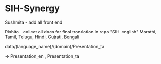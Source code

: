 # SIH-Synergy

Sushmita - add all front end

Rishita - collect all docs for final translation in repo "SIH-english" Marathi, Tamil, Telugu, Hindi, Gujrati, Bengali

data/(language_name)/(domain)/Presentation_ta

-> Presentation_en , Presentation_ta
